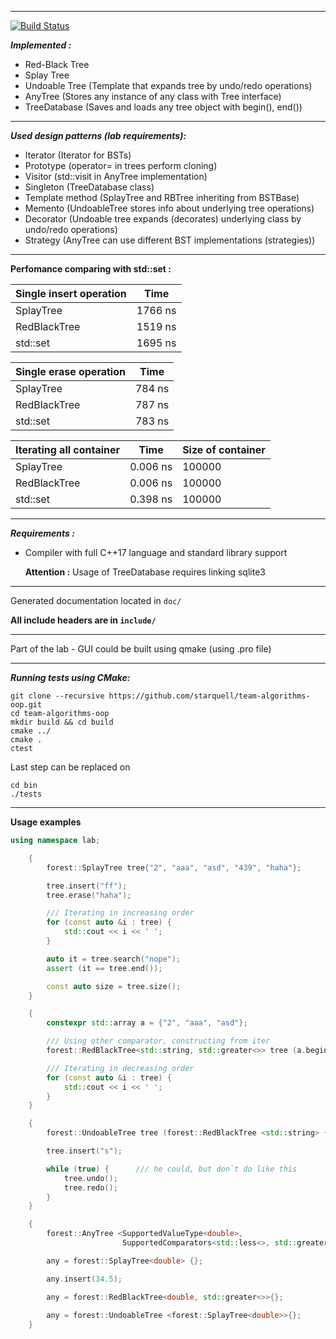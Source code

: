 ---
[![Build Status](https://travis-ci.org/starquell/team-algorithms-oop.svg?branch=master)](https://travis-ci.org/starquell/team-algorithms-oop) 

***Implemented :***
  - Red-Black Tree
  - Splay Tree
  - Undoable Tree (Template that expands tree by undo/redo operations)
  - AnyTree (Stores any instance of any class with Tree interface)
  - TreeDatabase (Saves and loads any tree object with begin(), end())
  ___
  
***Used design patterns (lab requirements):***
  - Iterator (Iterator for BSTs)
  - Prototype (operator= in trees perform cloning)
  - Visitor (std::visit in AnyTree implementation)
  - Singleton (TreeDatabase class)
  - Template method (SplayTree and RBTree inheriting from BSTBase)
  - Memento (UndoableTree stores info about underlying tree operations)
  - Decorator (Undoable tree expands (decorates) underlying class by undo/redo operations)
  - Strategy (AnyTree can use different BST implementations (strategies))
  
  ___
  
   **Perfomance comparing with std::set :**
   
  
| Single insert operation   | Time    |
|--------------|---------|
| SplayTree    | 1766 ns |
| RedBlackTree | 1519 ns |
| std::set     | 1695 ns |

| Single erase operation      	| Time   	|
|--------------	|--------	|
| SplayTree    	| 784 ns 	|
| RedBlackTree 	| 787 ns 	|
| std::set     	| 783 ns 	|
  
  | Iterating all container  	| Time     	| Size of container 	|
  |--------------	            |----------	|-------------------	|
  | SplayTree    	            | 0.006 ns 	| 100000            	|
  | RedBlackTree 	            | 0.006 ns 	| 100000            	|
  | std::set     	            | 0.398 ns 	| 100000            	|
  
  ___
  
***Requirements :***
  - Compiler with full C++17 language and standard library support
  
     **Attention :**
     Usage of TreeDatabase requires linking sqlite3
  ___
  Generated documentation located in `doc/`
  
  **All include headers are in `include/`**
  
 
  ___
  
  Part of the lab - GUI could be built using qmake (using .pro file) 
  ___
  
***Running tests using CMake:***
```
git clone --recursive https://github.com/starquell/team-algorithms-oop.git
cd team-algorithms-oop
mkdir build && cd build
cmake ../
cmake .
ctest
```
Last step can be replaced on 
```
cd bin
./tests
```
___
**Usage examples**
``` C++
using namespace lab;

    {
        forest::SplayTree tree{"2", "aaa", "asd", "439", "haha"};

        tree.insert("ff");
        tree.erase("haha");

        /// Iterating in increasing order
        for (const auto &i : tree) {
            std::cout << i << ' ';
        }

        auto it = tree.search("nope");
        assert (it == tree.end());

        const auto size = tree.size();
    }

    {
        constexpr std::array a = {"2", "aaa", "asd"};

        /// Using other comparator, constructing from iter
        forest::RedBlackTree<std::string, std::greater<>> tree (a.begin(), a.end());

        /// Iterating in decreasing order
        for (const auto &i : tree) {
            std::cout << i << ' ';
        }
    }

    {
        forest::UndoableTree tree (forest::RedBlackTree <std::string> {"aaa", "bbb"});

        tree.insert("s");

        while (true) {      /// he could, but don`t do like this
            tree.undo();
            tree.redo();
        }
    }

    {
        forest::AnyTree <SupportedValueType<double>,
                         SupportedComparators<std::less<>, std::greater<>>> any;

        any = forest::SplayTree<double> {};

        any.insert(34.5);

        any = forest::RedBlackTree<double, std::greater<>>{};
        
        any = forest::UndoableTree <forest::SplayTree<double>>{};
    }

```






